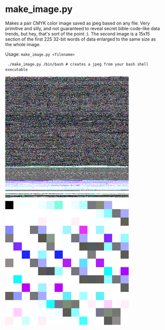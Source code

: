 # make_image.py

Makes a pair CMYK color image saved as jpeg based on any file.  Very primitive and silly, and not guaranteed to reveal
secret bible-code-like data trends, but hey, that's sort of the point :). The second image is a 15x15 section of the first 225 32-bit words of data
enlarged to the same size as the whole image.

Usage:  `make_image.py <filename>`


` ./make_image.py /bin/bash # creates a jpeg from your bash shell executable`




![Image of bash](./bash_CMYK.jpg)
![Image of bash thumbnail](./bash_thm_CMYK.jpg)


